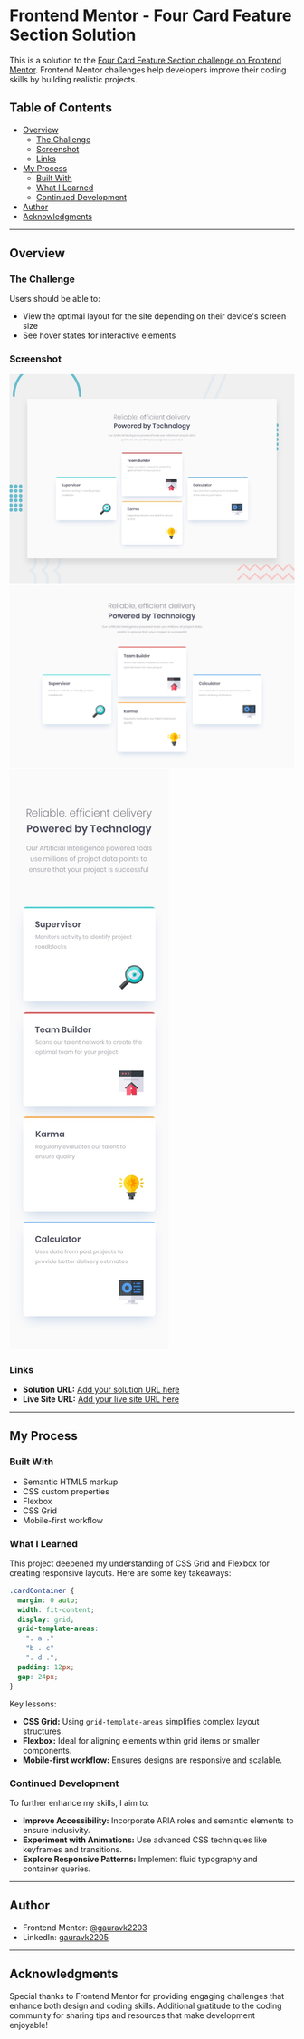 # Frontend Mentor - Four Card Feature Section Solution

This is a solution to the [Four Card Feature Section challenge on Frontend Mentor](https://www.frontendmentor.io/challenges/four-card-feature-section-weK1eFYK). Frontend Mentor challenges help developers improve their coding skills by building realistic projects.

## Table of Contents

- [Overview](#overview)
  - [The Challenge](#the-challenge)
  - [Screenshot](#screenshot)
  - [Links](#links)
- [My Process](#my-process)
  - [Built With](#built-with)
  - [What I Learned](#what-i-learned)
  - [Continued Development](#continued-development)
- [Author](#author)
- [Acknowledgments](#acknowledgments)

---

## Overview

### The Challenge

Users should be able to:

- View the optimal layout for the site depending on their device's screen size
- See hover states for interactive elements

### Screenshot

![Design preview for the Four Card Feature Section coding challenge](./design/desktop-preview.jpg)
![Design preview for the Four Card Feature Section coding challenge](./design/desktop-design.jpg)
![Design preview for the Four Card Feature Section coding challenge](./design/mobile-design.jpg)

### Links

- **Solution URL:** [Add your solution URL here](https://your-solution-url.com)
- **Live Site URL:** [Add your live site URL here](https://your-live-site-url.com)

---

## My Process

### Built With

- Semantic HTML5 markup
- CSS custom properties
- Flexbox
- CSS Grid
- Mobile-first workflow

### What I Learned

This project deepened my understanding of CSS Grid and Flexbox for creating responsive layouts. Here are some key takeaways:

```css
.cardContainer {
  margin: 0 auto;
  width: fit-content;
  display: grid;
  grid-template-areas: 
    ". a ."
    "b . c"
    ". d .";
  padding: 12px;
  gap: 24px;
}
```

Key lessons:
- **CSS Grid:** Using `grid-template-areas` simplifies complex layout structures.
- **Flexbox:** Ideal for aligning elements within grid items or smaller components.
- **Mobile-first workflow:** Ensures designs are responsive and scalable.

### Continued Development

To further enhance my skills, I aim to:

- **Improve Accessibility:** Incorporate ARIA roles and semantic elements to ensure inclusivity.
- **Experiment with Animations:** Use advanced CSS techniques like keyframes and transitions.
- **Explore Responsive Patterns:** Implement fluid typography and container queries.

---

## Author

- Frontend Mentor: [@gauravk2203](https://www.frontendmentor.io/profile/gauravk2203)
- LinkedIn: [gauravk2205](https://www.linkedin.com/in/gauravk2205/)

---

## Acknowledgments

Special thanks to Frontend Mentor for providing engaging challenges that enhance both design and coding skills. Additional gratitude to the coding community for sharing tips and resources that make development enjoyable!

